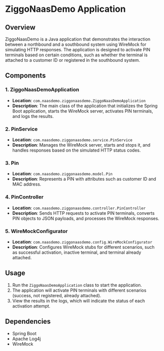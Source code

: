 # ZiggoNaasDemo Application

## Overview
ZiggoNaasDemo is a Java application that demonstrates the interaction between a northbound and a southbound system using WireMock for simulating HTTP responses. The application is designed to activate PIN terminals based on certain conditions, such as whether the terminal is attached to a customer ID or registered in the southbound system.

## Components

### 1. ZiggoNaasDemoApplication
- **Location**: `com.naasdemo.ziggonaasdemo.ZiggoNaasDemoApplication`
- **Description**: The main class of the application that initializes the Spring Boot application, starts the WireMock server, activates PIN terminals, and logs the results.

### 2. PinService
- **Location**: `com.naasdemo.ziggonaasdemo.service.PinService`
- **Description**: Manages the WireMock server, starts and stops it, and handles responses based on the simulated HTTP status codes.

### 3. Pin
- **Location**: `com.naasdemo.ziggonaasdemo.model.Pin`
- **Description**: Represents a PIN with attributes such as customer ID and MAC address.

### 4. PinController
- **Location**: `com.naasdemo.ziggonaasdemo.controller.PinController`
- **Description**: Sends HTTP requests to activate PIN terminals, converts PIN objects to JSON payloads, and processes the WireMock responses.

### 5. WireMockConfigurator
- **Location**: `com.naasdemo.ziggonaasdemo.config.WireMockConfigurator`
- **Description**: Configures WireMock stubs for different scenarios, such as successful activation, inactive terminal, and terminal already attached.

## Usage
1. Run the `ZiggoNaasDemoApplication` class to start the application.
2. The application will activate PIN terminals with different scenarios (success, not registered, already attached).
3. View the results in the logs, which will indicate the status of each activation attempt.

## Dependencies
- Spring Boot
- Apache Log4j
- WireMock
